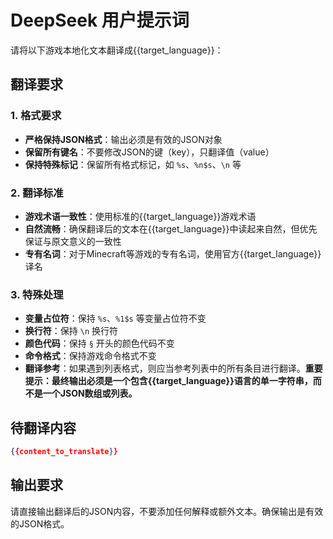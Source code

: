 # DeepSeek 用户提示词

请将以下游戏本地化文本翻译成{{target_language}}：

## 翻译要求

### 1. 格式要求

- **严格保持JSON格式**：输出必须是有效的JSON对象
- **保留所有键名**：不要修改JSON的键（key），只翻译值（value）
- **保持特殊标记**：保留所有格式标记，如 `%s`、`%n$s`、`\n` 等

### 2. 翻译标准

- **游戏术语一致性**：使用标准的{{target_language}}游戏术语
- **自然流畅**：确保翻译后的文本在{{target_language}}中读起来自然，但优先保证与原文意义的一致性
- **专有名词**：对于Minecraft等游戏的专有名词，使用官方{{target_language}}译名

### 3. 特殊处理

- **变量占位符**：保持 `%s`、`%1$s` 等变量占位符不变
- **换行符**：保持 `\n` 换行符
- **颜色代码**：保持 `§` 开头的颜色代码不变
- **命令格式**：保持游戏命令格式不变
- **翻译参考**：如果遇到列表格式，则应当参考列表中的所有条目进行翻译。**重要提示：最终输出必须是一个包含{{target_language}}语言的单一字符串，而不是一个JSON数组或列表。**

## 待翻译内容

```json
{{content_to_translate}}
```

## 输出要求

请直接输出翻译后的JSON内容，不要添加任何解释或额外文本。确保输出是有效的JSON格式。
